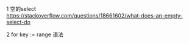 1 空的select   
https://stackoverflow.com/questions/18661602/what-does-an-empty-select-do

2 for key := range 语法


